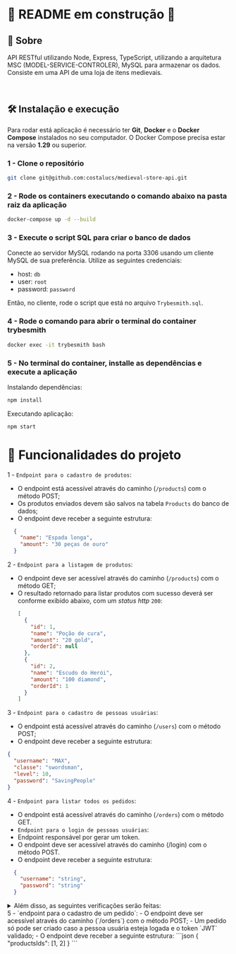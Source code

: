 # 🚧 README em construção 🚧

## :page_with_curl: Sobre


  API RESTful utilizando Node, Express, TypeScript, utilizando a arquitetura MSC (MODEL-SERVICE-CONTROLER), MySQL para armazenar os dados. Consiste em uma API de uma loja de itens medievais.

<br />

## :hammer_and_wrench: Instalação e execução
Para rodar está aplicação é necessário ter **Git**, **Docker** e o **Docker Compose** instalados no seu computador. O Docker Compose precisa estar na versão **1.29** ou superior.

### 1 - Clone o repositório
```sh
git clone git@github.com:costalucs/medieval-store-api.git
```

### 2 - Rode os containers executando o comando abaixo na pasta raiz da aplicação
```sh
docker-compose up -d --build
```

### 3 - Execute o script SQL para criar o banco de dados

Conecte ao servidor MySQL rodando na porta 3306 usando um cliente MySQL de sua preferência. Utilize as seguintes credenciais:

* host: `db`
* user: `root`
* password: `password`

Então, no cliente, rode o script que está no arquivo `Trybesmith.sql`.

### 4 - Rode o comando para abrir o terminal do container trybesmith
```sh
docker exec -it trybesmith bash
```

### 5 - No terminal do container, installe as dependências e execute a aplicação

Instalando dependências:
```sh
npm install
```

Executando aplicação:
```sh
npm start
```

# :hammer: Funcionalidades do projeto

1 - `Endpoint para o cadastro de produtos`: 
- O endpoint está acessível através do caminho (`/products`) com o método POST;
- Os produtos enviados devem são salvos na tabela `Products` do banco de dados;
- O endpoint deve receber a seguinte estrutura:
```json
  {
    "name": "Espada longa",
    "amount": "30 peças de ouro"
  }
```
2 - `Endpoint para a listagem de produtos`: 
- O endpoint deve ser acessível através do caminho (`/products`) com o método GET;
- O resultado retornado para listar produtos com sucesso deverá ser conforme exibido abaixo, com um _status http_ `200`:
    ```json
    [
      {
        "id": 1,
        "name": "Poção de cura",
        "amount": "20 gold",
        "orderId": null
      },
      {
        "id": 2,
        "name": "Escudo do Herói",
        "amount": "100 diamond",
        "orderId": 1
      }
    ]
    ```
3 - `Endpoint para o cadastro de pessoas usuárias`: 
- O endpoint está acessível através do caminho (`/users`) com o método POST;
- O endpoint deve receber a seguinte estrutura:
```json
{ 
  "username": "MAX",
  "classe": "swordsman",
  "level": 10,
  "password": "SavingPeople"
}
```
4 - `Endpoint para listar todos os pedidos`: 
- O endpoint está acessível através do caminho (`/orders`) com o método GET.
- `Endpoint para o login de pessoas usuárias`: 
- Endpoint responsável por gerar um token.
- O endpoint deve ser acessível através do caminho (/login) com o método POST.
- O endpoint deve receber a seguinte estrutura:
```json
  {
    "username": "string",
    "password": "string"
  }
```
<details close>
 <summary>Além disso, as seguintes verificações serão feitas:</summary>

  <br>

  > 👉 Para caso haja problemas no login
  - **[Será validado que o campo "username" é enviado]**
    - Se o _login_ não tiver o campo "username", o resultado retornado deverá ser um _status http_ `400` e
    ```json
      { "message": "\"username\" is required" }
    ```

  - **[Será validado que o campo "password" é enviado]**
    - Se o _login_ não tiver o campo "password", o resultado retornado deverá ser um _status http_ `400`
    ```json
      { "message": "\"password\" is required" }
    ```

  - **[Será validado que não é possível fazer login com um username inválido]**
    - Se o _login_ tiver o username inválido, o resultado retornado deverá ser um _status http_ `401` e
    ```json
      { "message": "Username or password invalid" }
    ```

  - **[Será validado que não é possível fazer login com uma senha inválida]**
    - Se o login tiver a senha inválida, o resultado retornado deverá ser um _status http_ `401` e
    ```json
      { "message": "Username or password invalid" }
    ```

  <br>

  > 👉 Para caso os dados sejam enviados corretamente
  - **[Será validado que é possível fazer login com sucesso]**
    - Se o login foi feito com sucesso, o resultado deverá ser um _status http_ `200` e deverá retornar um _token_:
    ```json
    {
      "token": "eyJhbGciOiJIUzI1NiIsInR5cCI6IkpXVCJ9.eyJzdWIiOiIxMjM0NTY3ODkwIiwibmFtZSI6IkpvaG4gRG9lIiwiaWF0IjoxNTE2MjM5MDIyfQ.SflKxwRJSMeKKF2QT4fwpMeJf36POk6yJV_adQssw5c"
    }
    ```
</details>
5 - `endpoint para o cadastro de um pedido`: 
- O endpoint deve ser acessível através do caminho (`/orders`) com o método POST;
- Um pedido só pode ser criado caso a pessoa usuária esteja logada e o token `JWT` validado;
- O endpoint deve receber a seguinte estrutura:
```json
  {
    "productsIds": [1, 2]
  }
```

<!-- Olá, Tryber!

Esse é apenas um arquivo inicial para o README do seu projeto.

É essencial que você preencha esse documento por conta própria, ok?

Não deixe de usar nossas dicas de escrita de README de projetos, e deixe sua criatividade brilhar!

⚠️ IMPORTANTE: você precisa deixar nítido:
- quais arquivos/pastas foram desenvolvidos por você; 
- quais arquivos/pastas foram desenvolvidos por outra pessoa estudante;
- quais arquivos/pastas foram desenvolvidos pela Trybe.

-->
